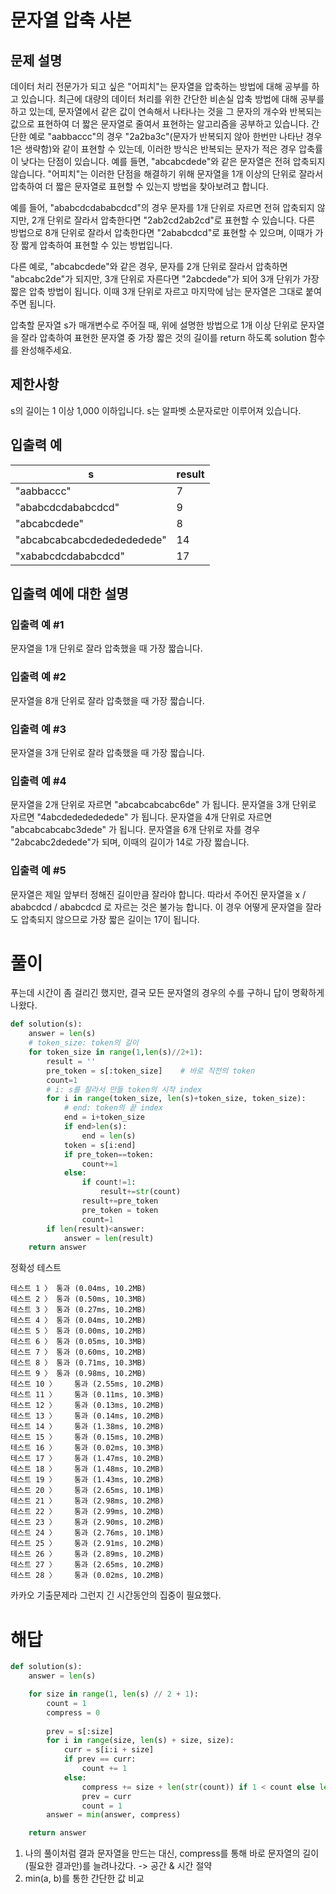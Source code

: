 # 문자열 압축 사본
## 문제 설명
데이터 처리 전문가가 되고 싶은 "어피치"는 문자열을 압축하는 방법에 대해 공부를 하고 있습니다. 최근에 대량의 데이터 처리를 위한 간단한 비손실 압축 방법에 대해 공부를 하고 있는데, 문자열에서 같은 값이 연속해서 나타나는 것을 그 문자의 개수와 반복되는 값으로 표현하여 더 짧은 문자열로 줄여서 표현하는 알고리즘을 공부하고 있습니다.
간단한 예로 "aabbaccc"의 경우 "2a2ba3c"(문자가 반복되지 않아 한번만 나타난 경우 1은 생략함)와 같이 표현할 수 있는데, 이러한 방식은 반복되는 문자가 적은 경우 압축률이 낮다는 단점이 있습니다. 예를 들면, "abcabcdede"와 같은 문자열은 전혀 압축되지 않습니다. "어피치"는 이러한 단점을 해결하기 위해 문자열을 1개 이상의 단위로 잘라서 압축하여 더 짧은 문자열로 표현할 수 있는지 방법을 찾아보려고 합니다.

예를 들어, "ababcdcdababcdcd"의 경우 문자를 1개 단위로 자르면 전혀 압축되지 않지만, 2개 단위로 잘라서 압축한다면 "2ab2cd2ab2cd"로 표현할 수 있습니다. 다른 방법으로 8개 단위로 잘라서 압축한다면 "2ababcdcd"로 표현할 수 있으며, 이때가 가장 짧게 압축하여 표현할 수 있는 방법입니다.

다른 예로, "abcabcdede"와 같은 경우, 문자를 2개 단위로 잘라서 압축하면 "abcabc2de"가 되지만, 3개 단위로 자른다면 "2abcdede"가 되어 3개 단위가 가장 짧은 압축 방법이 됩니다. 이때 3개 단위로 자르고 마지막에 남는 문자열은 그대로 붙여주면 됩니다.

압축할 문자열 s가 매개변수로 주어질 때, 위에 설명한 방법으로 1개 이상 단위로 문자열을 잘라 압축하여 표현한 문자열 중 가장 짧은 것의 길이를 return 하도록 solution 함수를 완성해주세요.

## 제한사항
s의 길이는 1 이상 1,000 이하입니다.
s는 알파벳 소문자로만 이루어져 있습니다.
## 입출력 예
|s|result|
|---|---|
|"aabbaccc"|7|
|"ababcdcdababcdcd"|9|
|"abcabcdede"|8|
|"abcabcabcabcdededededede"|14|
|"xababcdcdababcdcd"|17|
## 입출력 예에 대한 설명
### 입출력 예 #1

문자열을 1개 단위로 잘라 압축했을 때 가장 짧습니다.

### 입출력 예 #2

문자열을 8개 단위로 잘라 압축했을 때 가장 짧습니다.

### 입출력 예 #3

문자열을 3개 단위로 잘라 압축했을 때 가장 짧습니다.

### 입출력 예 #4

문자열을 2개 단위로 자르면 "abcabcabcabc6de" 가 됩니다.
문자열을 3개 단위로 자르면 "4abcdededededede" 가 됩니다.
문자열을 4개 단위로 자르면 "abcabcabcabc3dede" 가 됩니다.
문자열을 6개 단위로 자를 경우 "2abcabc2dedede"가 되며, 이때의 길이가 14로 가장 짧습니다.

### 입출력 예 #5

문자열은 제일 앞부터 정해진 길이만큼 잘라야 합니다.
따라서 주어진 문자열을 x / ababcdcd / ababcdcd 로 자르는 것은 불가능 합니다.
이 경우 어떻게 문자열을 잘라도 압축되지 않으므로 가장 짧은 길이는 17이 됩니다.
# 풀이
푸는데 시간이 좀 걸리긴 했지만, 결국 모든 문자열의 경우의 수를 구하니 답이 명확하게 나왔다.
```python
def solution(s):
    answer = len(s)
    # token_size: token의 길이
    for token_size in range(1,len(s)//2+1):
        result = ''
        pre_token = s[:token_size]    # 바로 직전의 token
        count=1
        # i: s를 잘라서 만들 token의 시작 index
        for i in range(token_size, len(s)+token_size, token_size):
            # end: token의 끝 index
            end = i+token_size
            if end>len(s):
                end = len(s)
            token = s[i:end]
            if pre_token==token:
                count+=1
            else:
                if count!=1:
                    result+=str(count)
                result+=pre_token
                pre_token = token
                count=1
        if len(result)<answer:
            answer = len(result)
    return answer
```
정확성 테스트
```
테스트 1 〉	통과 (0.04ms, 10.2MB)
테스트 2 〉	통과 (0.50ms, 10.3MB)
테스트 3 〉	통과 (0.27ms, 10.2MB)
테스트 4 〉	통과 (0.04ms, 10.2MB)
테스트 5 〉	통과 (0.00ms, 10.2MB)
테스트 6 〉	통과 (0.05ms, 10.3MB)
테스트 7 〉	통과 (0.60ms, 10.2MB)
테스트 8 〉	통과 (0.71ms, 10.3MB)
테스트 9 〉	통과 (0.98ms, 10.2MB)
테스트 10 〉	통과 (2.55ms, 10.2MB)
테스트 11 〉	통과 (0.11ms, 10.3MB)
테스트 12 〉	통과 (0.13ms, 10.2MB)
테스트 13 〉	통과 (0.14ms, 10.2MB)
테스트 14 〉	통과 (1.38ms, 10.2MB)
테스트 15 〉	통과 (0.15ms, 10.2MB)
테스트 16 〉	통과 (0.02ms, 10.3MB)
테스트 17 〉	통과 (1.47ms, 10.2MB)
테스트 18 〉	통과 (1.48ms, 10.2MB)
테스트 19 〉	통과 (1.43ms, 10.2MB)
테스트 20 〉	통과 (2.65ms, 10.1MB)
테스트 21 〉	통과 (2.98ms, 10.2MB)
테스트 22 〉	통과 (2.99ms, 10.2MB)
테스트 23 〉	통과 (2.90ms, 10.2MB)
테스트 24 〉	통과 (2.76ms, 10.1MB)
테스트 25 〉	통과 (2.91ms, 10.2MB)
테스트 26 〉	통과 (2.89ms, 10.2MB)
테스트 27 〉	통과 (2.65ms, 10.2MB)
테스트 28 〉	통과 (0.02ms, 10.2MB)
```
카카오 기출문제라 그런지 긴 시간동안의 집중이 필요했다.
# 해답
```python
def solution(s):
    answer = len(s)

    for size in range(1, len(s) // 2 + 1):
        count = 1
        compress = 0
        
        prev = s[:size]
        for i in range(size, len(s) + size, size):
            curr = s[i:i + size]
            if prev == curr:
                count += 1
            else:
                compress += size + len(str(count)) if 1 < count else len(prev)
                prev = curr
                count = 1
        answer = min(answer, compress)

    return answer
```
1. 나의 풀이처럼 결과 문자열을 만드는 대신, compress를 통해 바로 문자열의 길이(필요한 결과만)를 늘려나갔다. -> 공간 & 시간 절약
2. min(a, b)를 통한 간단한 값 비교
